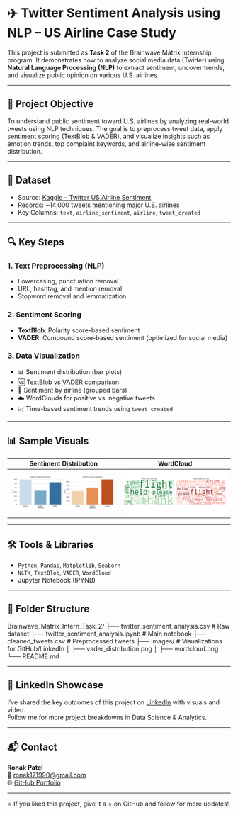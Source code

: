 # ✈️ Twitter Sentiment Analysis using NLP – US Airline Case Study

This project is submitted as **Task 2** of the Brainwave Matrix Internship program. It demonstrates how to analyze social media data (Twitter) using **Natural Language Processing (NLP)** to extract sentiment, uncover trends, and visualize public opinion on various U.S. airlines.

---

## 📌 Project Objective

To understand public sentiment toward U.S. airlines by analyzing real-world tweets using NLP techniques. The goal is to preprocess tweet data, apply sentiment scoring (TextBlob & VADER), and visualize insights such as emotion trends, top complaint keywords, and airline-wise sentiment distribution.

---

## 📁 Dataset

- Source: [Kaggle – Twitter US Airline Sentiment](https://www.kaggle.com/datasets/crowdflower/twitter-airline-sentiment)
- Records: ~14,000 tweets mentioning major U.S. airlines
- Key Columns: `text`, `airline_sentiment`, `airline`, `tweet_created`

---

## 🔍 Key Steps

### 1. Text Preprocessing (NLP)
- Lowercasing, punctuation removal
- URL, hashtag, and mention removal
- Stopword removal and lemmatization

### 2. Sentiment Scoring
- **TextBlob**: Polarity score-based sentiment
- **VADER**: Compound score-based sentiment (optimized for social media)

### 3. Data Visualization
- 📊 Sentiment distribution (bar plots)
- 🆚 TextBlob vs VADER comparison
- 🧠 Sentiment by airline (grouped bars)
- ☁️ WordClouds for positive vs. negative tweets
- 📈 Time-based sentiment trends using `tweet_created`

---

## 📊 Sample Visuals

| Sentiment Distribution | WordCloud |
|------------------------|-----------|
| ![Sentiment Count](images/vader_distribution.png) | ![WordCloud](images/wordcloud.png) |

---

## 🛠️ Tools & Libraries

- `Python`, `Pandas`, `Matplotlib`, `Seaborn`
- `NLTK`, `TextBlob`, `VADER`, `WordCloud`
- Jupyter Notebook (IPYNB)

---

## 📂 Folder Structure

Brainwave_Matrix_Intern_Task_2/
├── twitter_sentiment_analysis.csv # Raw dataset
├── twitter_sentiment_analysis.ipynb # Main notebook
├── cleaned_tweets.csv # Preprocessed tweets
├── images/ # Visualizations for GitHub/LinkedIn
│ ├── vader_distribution.png
│ ├── wordcloud.png
└── README.md


---

## 📢 LinkedIn Showcase

I’ve shared the key outcomes of this project on [LinkedIn](https://www.linkedin.com/in/ronak-patel1790) with visuals and video.  
Follow me for more project breakdowns in Data Science & Analytics.

---

## 📬 Contact

**Ronak Patel**  
📧 ronak171990@gmail.com  
🌐 [GitHub Portfolio](https://github.com/ronak171990)

---

⭐ If you liked this project, give it a ⭐️ on GitHub and follow for more updates!
